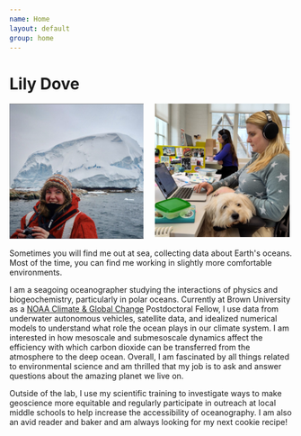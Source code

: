 ```yaml
---
name: Home
layout: default
group: home
---
```


<h1 class="text-center">Lily Dove</h1>

<img src="/static/img/LilyDove1.jpg" width="47.5%" style="float:left; margin-right:20px;">
<img src="/static/img/office.JPG" width="47.5%" style="float:left; margin-bottom:20px;">

<p class="lead text-justify">
Sometimes you will find me out at sea, collecting data about Earth's oceans. Most of the time, you can find me working in slightly more comfortable environments. 
</p>

<p class="lead text-justify">
I am a seagoing oceanographer studying the interactions of physics and biogeochemistry, particularly in polar oceans. Currently at Brown University as a <a href="https://cpaess.ucar.edu/cgc/class-33" target="_blank">NOAA Climate & Global Change</a> Postdoctoral Fellow, I use data from underwater autonomous vehicles, satellite data, and idealized numerical models to understand what role the ocean plays in our climate system. I am interested in how mesoscale and submesoscale dynamics affect the efficiency with which carbon dioxide can be transferred from the atmosphere to the deep ocean. Overall, I am fascinated by all things related to environmental science and am thrilled that my job is to ask and answer questions about the amazing planet we live on.
</p>
  
<p class="lead text-justify">
Outside of the lab, I use my scientific training to investigate ways to make geoscience more equitable and regularly participate in outreach at local middle schools to help increase the accessibility of oceanography. I am also an avid reader and baker and am always looking for my next cookie recipe! 
</p>
